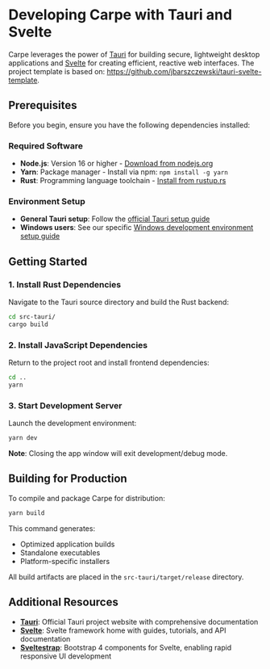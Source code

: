 # Developing Carpe with Tauri and Svelte

Carpe leverages the power of [Tauri](https://tauri.app/) for building secure, lightweight desktop applications and [Svelte](https://svelte.dev) for creating efficient, reactive web interfaces. The project template is based on: https://github.com/jbarszczewski/tauri-svelte-template.

## Prerequisites

Before you begin, ensure you have the following dependencies installed:

### Required Software

- **Node.js**: Version 16 or higher - [Download from nodejs.org](https://nodejs.org)
- **Yarn**: Package manager - Install via npm: `npm install -g yarn`
- **Rust**: Programming language toolchain - [Install from rustup.rs](https://rustup.rs/)

### Environment Setup

- **General Tauri setup**: Follow the [official Tauri setup guide](https://tauri.app/v1/guides/)
- **Windows users**: See our specific [Windows development environment setup guide](./windows-dev-setup.md)

## Getting Started

### 1. Install Rust Dependencies

Navigate to the Tauri source directory and build the Rust backend:

```bash
cd src-tauri/
cargo build
```

### 2. Install JavaScript Dependencies

Return to the project root and install frontend dependencies:

```bash
cd ..
yarn
```

### 3. Start Development Server

Launch the development environment:

```bash
yarn dev
```

**Note**: Closing the app window will exit development/debug mode.

## Building for Production

To compile and package Carpe for distribution:

```bash
yarn build
```

This command generates:
- Optimized application builds
- Standalone executables
- Platform-specific installers

All build artifacts are placed in the `src-tauri/target/release` directory.

## Additional Resources

- **[Tauri](https://tauri.app/)**: Official Tauri project website with comprehensive documentation
- **[Svelte](https://svelte.dev)**: Svelte framework home with guides, tutorials, and API documentation
- **[Sveltestrap](https://sveltestrap.js.org)**: Bootstrap 4 components for Svelte, enabling rapid responsive UI development
